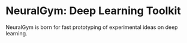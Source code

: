NeuralGym: Deep Learning Toolkit
=================================

NeuralGym is born for fast prototyping of experimental ideas on deep learning.

